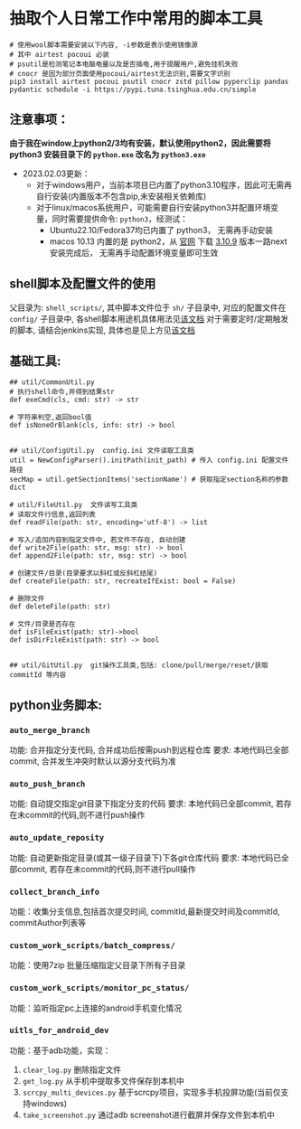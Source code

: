 # 抽取个人日常工作中常用的脚本工具

```shell
# 使用wool脚本需要安装以下内容, -i参数是表示使用镜像源
# 其中 airtest pocoui 必装
# psutil是检测笔记本电脑电量以及是否插电,用于提醒用户,避免挂机失败
# cnocr 是因为部分页面使用pocoui/airtest无法识别,需要文字识别
pip3 install airtest pocoui psutil cnocr zstd pillow pyperclip pandas pydantic schedule -i https://pypi.tuna.tsinghua.edu.cn/simple
```

## 注意事项：

**由于我在window上python2/3均有安装，默认使用python2，因此需要将 python3 安装目录下的 `python.exe` 改名为 `python3.exe`**

* 2023.02.03更新：
    * 对于windows用户，当前本项目已内置了python3.10程序，因此可无需再自行安装(内置版本不包含pip,未安装相关依赖库)
    * 对于linux/macos系统用户，可能需要自行安装python3并配置环境变量，同时需要提供命令: `python3`，经测试：
        * Ubuntu22.10/Fedora37均已内置了 python3， 无需再手动安装
        * macos 10.13 内置的是 python2，从 [官网](https://www.python.org/downloads/macos/)
          下载 [3.10.9](https://www.python.org/ftp/python/3.10.9/python-3.10.9-macos11.pkg) 版本一路next安装完成后，
          无需再手动配置环境变量即可生效

## shell脚本及配置文件的使用

父目录为: `shell_scripts/`, 其中脚本文件位于 `sh/` 子目录中, 对应的配置文件在 `config/` 子目录中,
各shell脚本用途机具体用法见[该文档](shell_scripts/README.md)
对于需要定时/定期触发的脚本, 请结合jenkins实现, 具体也是见上方见[该文档](shell_scripts/README.md)

## 基础工具:

```shell script
## util/CommonUtil.py
# 执行shell命令,并得到结果str
def exeCmd(cls, cmd: str) -> str

# 字符串判空,返回bool值
def isNoneOrBlank(cls, info: str) -> bool


## util/ConfigUtil.py  config.ini 文件读取工具类
util = NewConfigParser().initPath(init_path) # 传入 config.ini 配置文件路径
secMap = util.getSectionItems('sectionName') # 获取指定section名称的参数dict

# util/FileUtil.py  文件读写工具类
# 读取文件行信息,返回列表
def readFile(path: str, encoding='utf-8') -> list

# 写入/追加内容到指定文件中, 若文件不存在, 自动创建
def write2File(path: str, msg: str) -> bool
def append2File(path: str, msg: str) -> bool

# 创建文件/目录(目录要求以斜杠或反斜杠结尾)
def createFile(path: str, recreateIfExist: bool = False)

# 删除文件
def deleteFile(path: str) 

# 文件/目录是否存在
def isFileExist(path: str)->bool
def isDirFileExist(path: str) -> bool


## util/GitUtil.py  git操作工具类,包括: clone/pull/merge/reset/获取commitId 等内容
```

## python业务脚本:

### `auto_merge_branch`

功能: 合并指定分支代码, 合并成功后按需push到远程仓库 要求: 本地代码已全部commit, 合并发生冲突时默认以源分支代码为准

### `auto_push_branch`

功能: 自动提交指定git目录下指定分支的代码 要求: 本地代码已全部commit, 若存在未commit的代码,则不进行push操作

### `auto_update_reposity`

功能: 自动更新指定目录(或其一级子目录下)下各git仓库代码 要求: 本地代码已全部commit, 若存在未commit的代码,则不进行pull操作

### `collect_branch_info`

功能：收集分支信息,包括首次提交时间, commitId,最新提交时间及commitId, commitAuthor列表等

### `custom_work_scripts/batch_compress/`

功能：使用7zip 批量压缩指定父目录下所有子目录

### `custom_work_scripts/monitor_pc_status/`

功能：监听指定pc上连接的android手机变化情况

### `uitls_for_android_dev`

功能：基于adb功能，实现：

1. `clear_log.py` 删除指定文件
2. `get_log.py` 从手机中提取多文件保存到本机中
3. `scrcpy_multi_devices.py` 基于scrcpy项目，实现多手机投屏功能(当前仅支持windows)
4. `take_screenshot.py` 通过adb screenshot进行截屏并保存文件到本机中